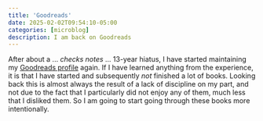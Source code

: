 ```yaml
---
title: 'Goodreads'
date: 2025-02-02T09:54:10-05:00
categories: [microblog]
description: I am back on Goodreads
---
```

After about a ... *checks notes* ... 13-year hiatus, I have started
maintaining my [Goodreads profile] again.
If I have learned anything from the experience, it is that I have
started and subsequently *not* finished a lot of books.
Looking back this is almost always the result of a lack of discipline
on my part, and not due to the fact that I particularly did not
enjoy any of them, much less that I disliked them.
So I am going to start going through these books more intentionally.

[Goodreads profile]: https://www.goodreads.com/djmoch
